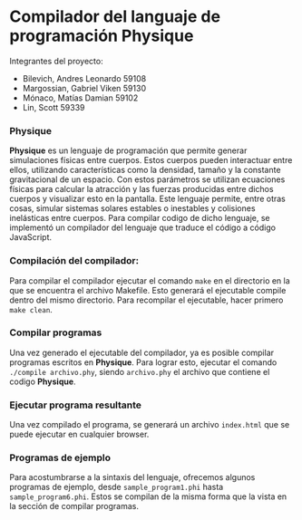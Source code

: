 # Compilador del languaje de programación Physique
Integrantes del proyecto:
- Bilevich, Andres Leonardo  	59108 
- Margossian, Gabriel Viken  	59130
- Mónaco, Matías Damian		59102
- Lin, Scott				59339
### Physique
**Physique** es un lenguaje de programación que permite generar simulaciones físicas entre cuerpos. Estos cuerpos pueden interactuar entre ellos, utilizando características como la densidad, tamaño y la constante gravitacional de un espacio. Con estos parámetros se utilizan ecuaciones físicas para calcular la atracción y las fuerzas producidas entre dichos cuerpos y visualizar esto en la pantalla. Este lenguaje permite, entre otras cosas, simular sistemas solares estables o inestables y colisiones inelásticas entre cuerpos.
Para compilar codigo de dicho lenguaje, se implementó un compilador del lenguaje que traduce el código a código JavaScript.

### Compilación del compilador:
Para compilar el compilador ejecutar el comando `make` en el directorio en la que se encuentra el archivo Makefile. Esto generará el ejecutable compile dentro del mismo directorio. Para recompilar el ejecutable, hacer primero `make clean`.

### Compilar programas
Una vez generado el ejecutable del compilador, ya es posible compilar programas escritos en **Physique**. Para lograr esto, ejecutar el comando `./compile archivo.phy`, siendo `archivo.phy` el archivo que contiene el codigo **Physique**.

### Ejecutar programa resultante
Una vez compilado el programa, se generará un archivo `index.html` que se puede ejecutar en cualquier browser.

### Programas de ejemplo
Para acostumbrarse a la sintaxis del lenguaje, ofrecemos algunos programas de ejemplo, desde `sample_program1.phi` hasta `sample_program6.phi`. Estos se compilan de la misma forma que la vista en la sección de compilar programas.
